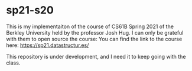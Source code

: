 # sp21-s20
This is my implementaiton of the course of CS61B Spring 2021 of the Berkley University held by the professor Josh Hug. I can only be grateful with them to open source the course:
You can find the link to the course here: https://sp21.datastructur.es/

This repository is under development, and I need it to keep going with the class.
